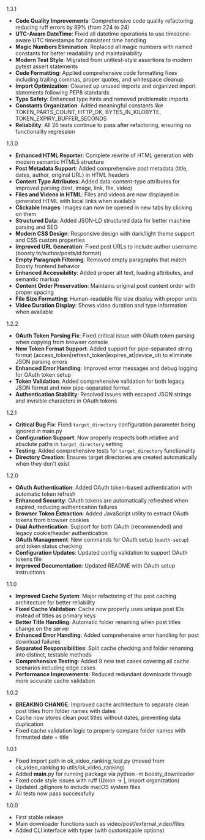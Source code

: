 1.3.1

- **Code Quality Improvements**: Comprehensive code quality refactoring reducing ruff errors by 89% (from 224 to 24)
- **UTC-Aware DateTime**: Fixed all datetime operations to use timezone-aware UTC timestamps for consistent time handling
- **Magic Numbers Elimination**: Replaced all magic numbers with named constants for better readability and maintainability
- **Modern Test Style**: Migrated from unittest-style assertions to modern pytest assert statements
- **Code Formatting**: Applied comprehensive code formatting fixes including trailing commas, proper quotes, and whitespace cleanup
- **Import Optimization**: Cleaned up unused imports and organized import statements following PEP8 standards
- **Type Safety**: Enhanced type hints and removed problematic imports
- **Constants Organization**: Added meaningful constants like TOKEN_PARTS_COUNT, HTTP_OK, BYTES_IN_KILOBYTE, TOKEN_EXPIRY_BUFFER_SECONDS
- **Reliability**: All 26 tests continue to pass after refactoring, ensuring no functionality regression

1.3.0

- **Enhanced HTML Reporter**: Complete rewrite of HTML generation with modern semantic HTML5 structure
- **Post Metadata Support**: Added comprehensive post metadata (title, dates, author, original URL) in HTML headers
- **Content Type Attributes**: Added data-content-type attributes for improved parsing (text, image, link, file, video)
- **Files and Videos in HTML**: Files and videos are now displayed in generated HTML with local links when available
- **Clickable Images**: Images can now be opened in new tabs by clicking on them
- **Structured Data**: Added JSON-LD structured data for better machine parsing and SEO
- **Modern CSS Design**: Responsive design with dark/light theme support and CSS custom properties
- **Improved URL Generation**: Fixed post URLs to include author username (boosty.to/author/posts/id format)
- **Empty Paragraph Filtering**: Removed empty paragraphs that match Boosty frontend behavior
- **Enhanced Accessibility**: Added proper alt text, loading attributes, and semantic markup
- **Content Order Preservation**: Maintains original post content order with proper spacing
- **File Size Formatting**: Human-readable file size display with proper units
- **Video Duration Display**: Shows video duration and type information when available

1.2.2

- **OAuth Token Parsing Fix**: Fixed critical issue with OAuth token parsing when copying from browser console
- **New Token Format Support**: Added support for pipe-separated string format (access_token|refresh_token|expires_at|device_id) to eliminate JSON parsing errors
- **Enhanced Error Handling**: Improved error messages and debug logging for OAuth token setup
- **Token Validation**: Added comprehensive validation for both legacy JSON format and new pipe-separated format
- **Authentication Stability**: Resolved issues with escaped JSON strings and invisible characters in OAuth tokens

1.2.1

- **Critical Bug Fix**: Fixed `target_directory` configuration parameter being ignored in main.py
- **Configuration Support**: Now properly respects both relative and absolute paths in `target_directory` setting
- **Testing**: Added comprehensive tests for `target_directory` functionality
- **Directory Creation**: Ensures target directories are created automatically when they don't exist

1.2.0

- **OAuth Authentication**: Added OAuth token-based authentication with automatic token refresh
- **Enhanced Security**: OAuth tokens are automatically refreshed when expired, reducing authentication failures
- **Browser Token Extraction**: Added JavaScript utility to extract OAuth tokens from browser cookies 
- **Dual Authentication**: Support for both OAuth (recommended) and legacy cookie/header authentication
- **OAuth Management**: New commands for OAuth setup (`oauth-setup`) and token status checking
- **Configuration Updates**: Updated config validation to support OAuth tokens file
- **Improved Documentation**: Updated README with OAuth setup instructions

1.1.0

- **Improved Cache System**: Major refactoring of the post caching architecture for better reliability
- **Fixed Cache Validation**: Cache now properly uses unique post IDs instead of titles as primary keys
- **Better Title Handling**: Automatic folder renaming when post titles change on the server
- **Enhanced Error Handling**: Added comprehensive error handling for post download failures
- **Separated Responsibilities**: Split cache checking and folder renaming into distinct, testable methods
- **Comprehensive Testing**: Added 9 new test cases covering all cache scenarios including edge cases
- **Performance Improvements**: Reduced redundant downloads through more accurate cache validation

1.0.2

- **BREAKING CHANGE**: Improved cache architecture to separate clean post titles from folder names with dates
- Cache now stores clean post titles without dates, preventing data duplication
- Fixed cache validation logic to properly compare folder names with formatted date + title

1.0.1

- Fixed import path in ok_video_ranking_test.py (moved from ok_video_ranking to utils/ok_video_ranking)
- Added __main__.py for running package via python -m boosty_downloader
- Fixed code style issues with ruff (Union -> |, import organization)
- Updated .gitignore to include macOS system files
- All tests now pass successfully

1.0.0

- First stable release
- Main downloader functions such as video/post/external_video/files
- Added CLI interface with typer (with customizable options)
